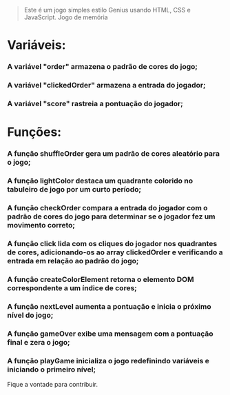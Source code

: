 > Este é um jogo simples estilo Genius usando HTML, CSS e JavaScript. Jogo de memória

# Variáveis:
### A variável "order" armazena o padrão de cores do jogo;
### A variável "clickedOrder" armazena a entrada do jogador;
### A variável "score" rastreia a pontuação do jogador;

# Funções:
### A função shuffleOrder gera um padrão de cores aleatório para o jogo;
### A função lightColor destaca um quadrante colorido no tabuleiro de jogo por um curto período;
### A função checkOrder compara a entrada do jogador com o padrão de cores do jogo para determinar se o jogador fez um movimento correto;
### A função click lida com os cliques do jogador nos quadrantes de cores, adicionando-os ao array clickedOrder e verificando a entrada em relação ao padrão do jogo;
### A função createColorElement retorna o elemento DOM correspondente a um índice de cores;
### A função nextLevel aumenta a pontuação e inicia o próximo nível do jogo;
### A função gameOver exibe uma mensagem com a pontuação final e zera o jogo;
### A função playGame inicializa o jogo redefinindo variáveis ​​e iniciando o primeiro nível;
 
Fique a vontade para contribuir.
